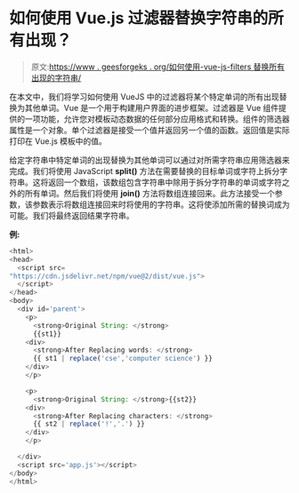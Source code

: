 # 如何使用 Vue.js 过滤器替换字符串的所有出现？

> 原文:[https://www . geesforgeks . org/如何使用-vue-js-filters 替换所有出现的字符串/](https://www.geeksforgeeks.org/how-to-replace-all-occurrences-of-a-string-using-vue-js-filters/)

在本文中，我们将学习如何使用 VueJS 中的过滤器将某个特定单词的所有出现替换为其他单词。Vue 是一个用于构建用户界面的进步框架。过滤器是 Vue 组件提供的一项功能，允许您对模板动态数据的任何部分应用格式和转换。组件的筛选器属性是一个对象。单个过滤器是接受一个值并返回另一个值的函数。返回值是实际打印在 Vue.js 模板中的值。

给定字符串中特定单词的出现替换为其他单词可以通过对所需字符串应用筛选器来完成。我们将使用 JavaScript **split()** 方法在需要替换的目标单词或字符上拆分字符串。这将返回一个数组，该数组包含字符串中除用于拆分字符串的单词或字符之外的所有单词。然后我们将使用 **join()** 方法将数组连接回来。此方法接受一个参数，该参数表示将数组连接回来时将使用的字符串。这将使添加所需的替换词成为可能。我们将最终返回结果字符串。

**例:**

```js
<html>
<head>
  <script src=
"https://cdn.jsdelivr.net/npm/vue@2/dist/vue.js">
  </script>
</head>
<body>
  <div id='parent'>
    <p>
      <strong>Original String: </strong>
      {{st1}}
    <div>
      <strong>After Replacing words: </strong>
      {{ st1 | replace('cse','computer science') }}
    </div>
    </p>

    <p>
      <strong>Original String: </strong>{{st2}}
    <div>
      <strong>After Replacing characters: </strong>
      {{ st2 | replace('!','.') }}
    </div>
    </p>

  </div>
  <script src='app.js'></script>
</body>
</html>
```